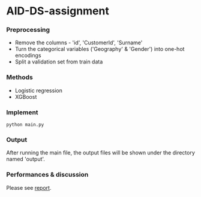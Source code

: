 # AID-DS-assignment

### Preprocessing
* Remove the columns - 'id', 'CustomerId', 'Surname'
* Turn the categorical variables ('Geography' & 'Gender') into one-hot encodings
* Split a validation set from train data

### Methods 
* Logistic regression
* XGBoost

### Implement
```
python main.py
```

### Output
After running the main file, the output files will be shown under the directory named 'output'.

### Performances & discussion

Please see [report](./output/report.pdf).
